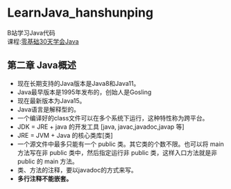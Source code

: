 # LearnJava_hanshunping
B站学习Java代码  
课程:[零基础30天学会Java](https://www.bilibili.com/video/BV1fh411y7R8)

## 第二章 Java概述
* 现在长期支持的Java版本是Java8和Java11。
* Java最早版本是1995年发布的，创始人是Gosling
* 现在最新版本为Java15。
* Java语言是解释型的。
* 一个编译好的class文件可以在多个系统下运行，这种特性称为跨平台。
* JDK = JRE + java 的开发工具 [java, javac,javadoc,javap 等]
* JRE = JVM + Java 的核心类库[类]
* 一个源文件中最多只能有一个 public 类。其它类的个数不限。也可以将 main 方法写在非 public 类中，然后指定运行非 public 类，这样入口方法就是非 public 的 main 方法。
* 类、方法的注释，要以javadoc的方式来写。
* **多行注释不能嵌套。**